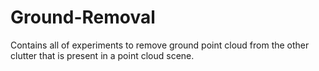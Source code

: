 # Ground-Removal
Contains all of experiments to remove ground point cloud from the other clutter that is present in a point cloud scene.
